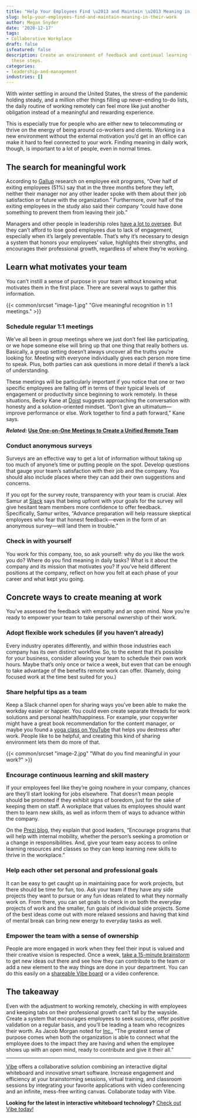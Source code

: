 ```yaml
---
title: "Help Your Employees Find \u2013 and Maintain \u2013 Meaning in Their Work"
slug: help-your-employees-find-and-maintain-meaning-in-their-work
author: Megan Snyder
date: '2020-12-17'
tags:
- Collaborative Workplace
draft: false
isfeatured: false
description: Create an environment of feedback and continual learning for employees to promote meaningful work by following
  these steps.
categories:
- leadership-and-management
industries: []
---
```


With winter settling in around the United States, the stress of the pandemic holding steady, and a million other things filling up never-ending to-do lists, the daily routine of working remotely can feel more like just another obligation instead of a meaningful and rewarding experience.

This is especially true for people who are either new to telecommuting or thrive on the energy of being around co-workers and clients. Working in a new environment without the external motivation you’d get in an office can make it hard to feel connected to your work. Finding meaning in daily work, though, is important to a lot of people, even in normal times.

## The search for meaningful work

According to [Gallup](https://www.gallup.com/workplace/247391/fixable-problem-costs-businesses-trillion.aspx) research on employee exit programs, “Over half of exiting employees (51%) say that in the three months before they left, neither their manager nor any other leader spoke with them about their job satisfaction or future with the organization.” Furthermore, over half of the exiting employees in the study also said their company “could have done something to prevent them from leaving their job.”

Managers and other people in leadership roles [have a lot to oversee](https://vibe.us/blog/10-things-for-bosses-to-remember-while-leading-a-reote-team-during-coronavirus/). But they can’t afford to lose good employees due to lack of engagement, especially when it’s largely preventable. That’s why it’s necessary to design a system that honors your employees’ value, highlights their strengths, and encourages their professional growth, regardless of where they’re working.

## Learn what motivates your team

You can’t instill a sense of purpose in your team without knowing what motivates them in the first place. There are several ways to gather this information.

{{< common/srcset "image-1.jpg" "Give meaningful recognition in 1:1 meetings." >}}

### Schedule regular 1:1 meetings

We’ve all been in group meetings where we just don’t feel like participating, or we hope someone else will bring up that one thing that really bothers us. Basically, a group setting doesn’t always uncover all the truths you’re looking for. Meeting with everyone individually gives each person more time to speak. Plus, both parties can ask questions in more detail if there’s a lack of understanding.

These meetings will be particularly important if you notice that one or two specific employees are falling off in terms of their typical levels of engagement or productivity since beginning to work remotely. In these situations, Becky Kane at [Doist](https://blog.doist.com/ask-doist-underperforming-staff/) suggests approaching the conversation with honesty and a solution-oriented mindset. “Don’t give an ultimatum—improve performance or else. Work together to find a path forward,” Kane says.

***Related:* [Use One-on-One Meetings to Create a Unified Remote Team](https://vibe.us/blog/one-on-one-meetings/)**

### Conduct anonymous surveys

Surveys are an effective way to get a lot of information without taking up too much of anyone’s time or putting people on the spot. Develop questions that gauge your team’s satisfaction with their job and the company. You should also include places where they can add their own suggestions and concerns.

If you opt for the survey route, transparency with your team is crucial. Alex Samur at [Slack](https://slack.com/blog/transformation/employee-retention-strategies) says that being upfront with your goals for the survey will give hesitant team members more confidence to offer feedback. Specifically, Samur writes, “Advance preparation will help reassure skeptical employees who fear that honest feedback—even in the form of an anonymous survey—will land them in trouble.”

### Check in with yourself

You work for this company, too, so ask yourself: why do *you* like the work you do? Where do you find meaning in daily tasks? What is it about the company and its mission that motivates you? If you’ve held different positions at the company, reflect on how you felt at each phase of your career and what kept you going.

## Concrete ways to create meaning at work

You’ve assessed the feedback with empathy and an open mind. Now you’re ready to empower your team to take personal ownership of their work.

### Adopt flexible work schedules (if you haven’t already)

Every industry operates differently, and within those industries each company has its own distinct workflow. So, to the extent that it’s possible for your business, consider allowing your team to schedule their own work hours. Maybe that’s only once or twice a week, but even that can be enough to take advantage of the benefits remote work can offer. (Namely, doing focused work at the time best suited for you.)

### Share helpful tips as a team

Keep a Slack channel open for sharing ways you’ve been able to make the workday easier or happier. You could even create separate threads for work solutions and personal health/happiness. For example, your copywriter might have a great book recommendation for the content manager, or maybe you found a [yoga class on YouTube](https://youtu.be/9lMp9jN8soI) that helps you destress after work. People like to be helpful, and creating this kind of sharing environment lets them do more of that.

{{< common/srcset "image-2.jpg" "What do you find meaningful in your work?" >}}

### Encourage continuous learning and skill mastery

If your employees feel like they’re going nowhere in your company, chances are they’ll start looking for jobs elsewhere. That doesn’t mean people should be promoted if they exhibit signs of boredom, just for the sake of keeping them on staff. A workplace that values its employees should want them to learn new skills, as well as inform them of ways to advance within the company.

On the [Prezi blog](https://blog.prezi.com/boost-employee-engagement-in-the-remote-workplace/), they explain that good leaders, “Encourage programs that will help with internal mobility, whether the person’s seeking a promotion or a change in responsibilities. And, give your team easy access to online learning resources and classes so they can keep learning new skills to thrive in the workplace.”

### Help each other set personal and professional goals

It can be easy to get caught up in maintaining pace for work projects, but there should be time for fun, too. Ask your team if they have any side projects they want to pursue or any fun ideas related to what they normally work on. From there, you can set goals to check in on both the everyday projects of work and the smaller, fun goals of individual side projects. Some of the best ideas come out with more relaxed sessions and having that kind of mental break can bring new energy to everyday tasks as well.

### Empower the team with a sense of ownership

People are more engaged in work when they feel their input is valued and their creative vision is respected. Once a week, [take a 15-minute brainstorm](https://vibe.us/blog/the-best-ways-to-brainstorm-with-a-remote-group/) to get new ideas out there and see how they can contribute to the team or add a new element to the way things are done in your department. You can do this easily on a [shareable Vibe board](https://vibe.us/lp/scenario-brainstorming/) or a video conference.

## The takeaway

Even with the adjustment to working remotely, checking in with employees and keeping tabs on their professional growth can’t fall by the wayside. Create a system that encourages employees to seek success, offer positive validation on a regular basis, and you’ll be leading a team who recognizes their worth. As Jacob Morgan noted for [Inc.](https://www.inc.com/jacob-morgan/whos-responsible-for-creating-your-sense-of-purpose-at-work.html), “The greatest sense of purpose comes when both the organization is able to connect what the employee does to the impact they are having and when the employee shows up with an open mind, ready to contribute and give it their all.”



---

[Vibe](https://vibe.us/) offers a collaborative solution combining an interactive digital whiteboard and innovative smart software. Increase engagement and efficiency at your brainstorming sessions, virtual training, and classroom sessions by integrating your favorite applications with video conferencing and an infinite, mess-free writing canvas. Collaborate today with Vibe.

**Looking for the latest in interactive whiteboard technology?** [Check out Vibe today!](https://vibe.us/order/)
